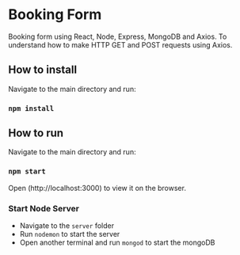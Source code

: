# Booking Form
Booking form using React, Node, Express, MongoDB and Axios. To understand how to make HTTP GET and POST requests using Axios.

## How to install
Navigate to the main directory and run:
### `npm install`

## How to run
Navigate to the main directory and run:
### `npm start`
Open (http://localhost:3000) to view it on the browser.

### Start Node Server
- Navigate to the `server` folder
- Run `nodemon` to start the server
- Open another terminal and run `mongod` to start the mongoDB
